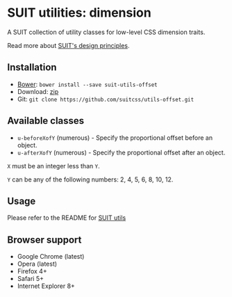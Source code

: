 # SUIT utilities: dimension

A SUIT collection of utility classes for low-level CSS dimension traits.

Read more about [SUIT's design principles](https://github.com/suitcss/suit/).

## Installation

* [Bower](http://bower.io/): `bower install --save suit-utils-offset`
* Download: [zip](https://github.com/suitcss/utils-offset/zipball/master)
* Git: `git clone https://github.com/suitcss/utils-offset.git`

## Available classes

* `u-beforeXofY` (numerous) - Specify the proportional offset before an object.
* `u-afterXofY` (numerous) - Specify the proportional offset after an object.

`X` must be an integer less than `Y`.

`Y` can be any of the following numbers: 2, 4, 5, 6, 8, 10, 12.

## Usage

Please refer to the README for [SUIT utils](https://github.com/suitcss/utils/)

## Browser support

* Google Chrome (latest)
* Opera (latest)
* Firefox 4+
* Safari 5+
* Internet Explorer 8+
